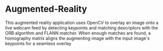 # Augmented-Reality
This augmented reality application uses OpenCV to overlay an image onto a live webcam feed by detecting keypoints and matching descriptors with the ORB algorithm and FLANN matcher. When enough matches are found, a homography matrix aligns the augmenting image with the input image's keypoints for a seamless overlay
